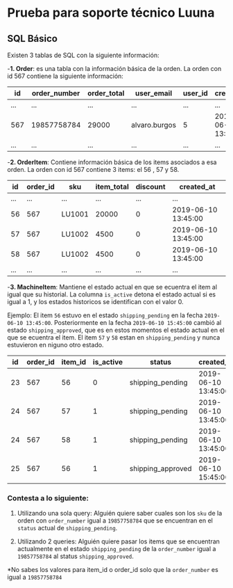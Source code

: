 
# Prueba para soporte técnico Luuna

## SQL Básico

Existen 3 tablas de SQL con la siguiente información:

-**1. Order**: es una tabla con la información básica de la orden. La orden con id 567 contiene la siguiente información:

| id  | order_number  | order_total  | user_email  | user_id  | created_at |
|---|---|---|---|---|---|
|  ... | ... | ... | ... | ...  | ...  |
|  567 | 19857758784 | 29000 | alvaro.burgos | 5  | 2019-06-10 13:45:00  |
|  ... | ... | ... | ... | ...  | ...  |

-**2. OrderItem**: Contiene información básica de los items asociados a esa orden. La orden con id 567 contiene 3 items: el 56 , 57 y 58.

| id  | order_id  | sku  | item_total  | discount  | created_at |
|---|---|---|---|---|---|
|  ... | ... | ... | ... | ...  | ...  |
|  56 | 567 | LU1001 | 20000 | 0  | 2019-06-10 13:45:00  |
|  57 | 567 | LU1002 | 4500 | 0  | 2019-06-10 13:45:00  |
|  58 | 567 | LU1002 | 4500 | 0  | 2019-06-10 13:45:00  |
|  ... | ... | ... | ... | ...  | ...  |

-**3. MachineItem**: Mantiene el estado actual en que se ecuentra el item al igual que su historial. La columna `is_active` detona el estado actual si es igual a 1, y los estados historicos se identifican con el valor 0.

Ejemplo: El item `56` estuvo en el estado `shipping_pending` en la fecha `2019-06-10 13:45:00`. Posteriormente en la fecha `2019-06-10 15:45:00` cambió al estado `shipping_approved`, que es en estos momentos el estado actual en el que se ecuentra el item. El item `57` y `58` estan en `shipping_pending` y nunca estuvieron en niguno otro estado.

| id  | order_id  | item_id  | is_active  | status  | created_at |
|---|---|---|---|---|---|
|  23 | 567 | 56 | 0 | shipping_pending  | 2019-06-10 13:45:00  |
|  24 | 567 | 57 | 1 | shipping_pending  | 2019-06-10 13:45:00  |
|  24 | 567 | 58 | 1 | shipping_pending  | 2019-06-10 13:45:00  |
|  25 | 567 | 56 | 1 | shipping_approved | 2019-06-10 15:45:00  |

### Contesta a lo siguiente:

1. Utilizando una sola query: Alguién quiere saber cuales son los `sku` de la orden con `order_number` igual a `19857758784` que se encuentran en el `status` actual de `shipping_pending`.

2. Utilizando 2 queries: Alguién quiere pasar los items que se encuentran actualmente en el estado `shipping_pending` de la  `order_number` igual a `19857758784` al status `shipping_approved`.

*No sabes los valores para item_id o order_id solo que la `order_number` es igual a `19857758784`



